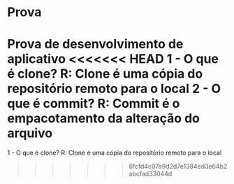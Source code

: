 # Prova
Prova de desenvolvimento de aplicativo
<<<<<<< HEAD
1 - O que é clone?
R: Clone é uma cópia do repositório remoto para o local
2 - O que é commit?
R: Commit é o empacotamento da alteração do arquivo
=======

1 - O que é clone? R: Clone é uma cópia do repositório remoto para o local
>>>>>>> 6fcfd4c97a9d2d7e1384ed3e64b2abcfad33044d
